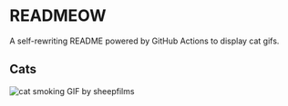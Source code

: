 # READMEOW

A self-rewriting README powered by GitHub Actions to display cat gifs.

## Cats

![cat smoking GIF by sheepfilms](https://media2.giphy.com/media/l0ExdMHUDKteztyfe/200.gif?cid=9acd02dacx7n75xwyjbdl11kwmerutvc8710qfug5hiez0yi&ep=v1_gifs_search&rid=200.gif&ct=g)
